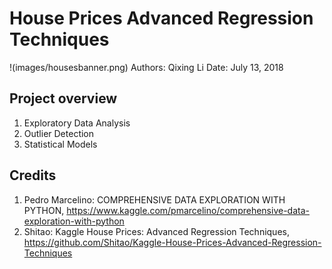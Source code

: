# House Prices Advanced Regression Techniques
!(images/housesbanner.png)
Authors: Qixing Li
Date: July 13, 2018


## Project overview
1. Exploratory Data Analysis
2. Outlier Detection
3. Statistical Models


## Credits
1. Pedro Marcelino: COMPREHENSIVE DATA EXPLORATION WITH PYTHON, https://www.kaggle.com/pmarcelino/comprehensive-data-exploration-with-python
2. Shitao: Kaggle House Prices: Advanced Regression Techniques, https://github.com/Shitao/Kaggle-House-Prices-Advanced-Regression-Techniques